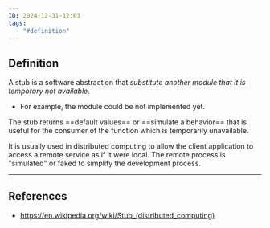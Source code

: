 ```yaml
---
ID: 2024-12-31-12:03
tags:
  - "#definition"
---
```

## Definition

A stub is a software abstraction that *substitute another module that it is temporary not available*.
- For example, the module could be not implemented yet. 

The stub returns ==default values== or ==simulate a behavior== that is useful for the consumer of the function which is temporarily unavailable.

It is usually used in distributed computing to allow the client application to access a remote service as if it were local. The remote process is "simulated" or faked to simplify the development process.

---
## References
- https://en.wikipedia.org/wiki/Stub_(distributed_computing)